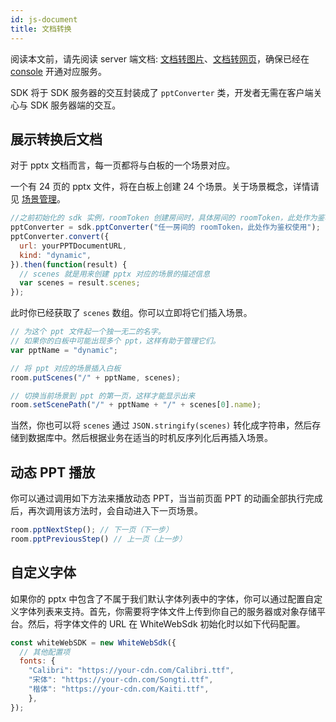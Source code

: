 ```yaml
---
id: js-document
title: 文档转换
---
```


阅读本文前，请先阅读 server 端文档: [文档转图片](/docs/server/api/server-static-conversion)、[文档转网页](/docs/server/api/server-dynamic-conversion)，确保已经在 [console](https://console.herewhite.com) 开通对应服务。

SDK 将于 SDK 服务器的交互封装成了 `pptConverter` 类，开发者无需在客户端关心与 SDK 服务器端的交互。

## 展示转换后文档

对于 pptx 文档而言，每一页都将与白板的一个场景对应。

一个有 24 页的 pptx 文件，将在白板上创建 24 个场景。关于场景概念，详情请见 [场景管理](/docs/javascript/guides/js-scenes)。

```javascript
//之前初始化的 sdk 实例，roomToken 创建房间时，具体房间的 roomToken，此处作为鉴权使用。
pptConverter = sdk.pptConverter("任一房间的 roomToken，此处作为鉴权使用");
pptConverter.convert({
  url: yourPPTDocumentURL,
  kind: "dynamic",
}).then(function(result) {
  // scenes 就是用来创建 pptx 对应的场景的描述信息
  var scenes = result.scenes;
});
```

此时你已经获取了 `scenes` 数组。你可以立即将它们插入场景。

```javascript
// 为这个 ppt 文件起一个独一无二的名字。
// 如果你的白板中可能出现多个 ppt，这样有助于管理它们。
var pptName = "dynamic";

// 将 ppt 对应的场景插入白板
room.putScenes("/" + pptName, scenes);

// 切换当前场景到 ppt 的第一页，这样才能显示出来
room.setScenePath("/" + pptName + "/" + scenes[0].name);
```

当然，你也可以将 `scenes` 通过 `JSON.stringify(scenes)` 转化成字符串，然后存储到数据库中。然后根据业务在适当的时机反序列化后再插入场景。

## 动态 PPT 播放

你可以通过调用如下方法来播放动态 PPT，当当前页面 PPT 的动画全部执行完成后，再次调用该方法时，会自动进入下一页场景。

```javascript
room.pptNextStep(); // 下一页（下一步）
room.pptPreviousStep() // 上一页（上一步）
```

## 自定义字体

如果你的 pptx 中包含了不属于我们默认字体列表中的字体，你可以通过配置自定义字体列表来支持。首先，你需要将字体文件上传到你自己的服务器或对象存储平台。然后，将字体文件的 URL 在 WhiteWebSdk 初始化时以如下代码配置。

```javascript
const whiteWebSDK = new WhiteWebSdk({
  // 其他配置项
  fonts: {
    "Calibri": "https://your-cdn.com/Calibri.ttf",
    "宋体": "https://your-cdn.com/Songti.ttf",
    "楷体": "https://your-cdn.com/Kaiti.ttf",
	},
});
```

